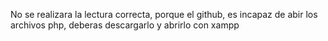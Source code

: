 No se realizara la lectura correcta, porque el github, es incapaz de abir los archivos php, deberas descargarlo y abrirlo con xampp
